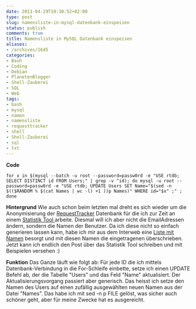 ```yaml
---
date: 2011-04-29T10:30:52+02:00
type: post
slug: namensliste-in-mysql-datenbank-einspeisen
status: publish
comments: true
title: Namensliste in MySQL Datenbank einspeisen
aliases:
- /archives/1645
categories:
- Bash
- Coding
- Debian
- PlanetenBlogger
- Shell-Zauberei
- SQL
- Web
tags:
- bash
- mysql
- namen
- namensliste
- requesttracker
- shell
- Shell-Zauberei
- sql
- txt
---
```


**Code**
```
for x in $(mysql --batch -u root --password=passw0rd -e "USE rtdb; SELECT DISTINCT id FROM Users;" | grep -v ^id); do mysql -u root --password=passw0rd -e "USE rtdb; UPDATE Users SET Name="$(sed -n $(($RANDOM % $(cat Names | wc -l) +1 ))p Names)" WHERE id="$x" ;" ; done
```


**Hintergrund**
Wie auch schon beim letzten mal dreht es sich wieder um die Anonymisierung der [RequestTracker](http://bestpractical.com/rt/) Datenbank für die ich zur Zeit an einem [Statistik Tool ](http://github.com/noqqe/RequestTracker-Stats)arbeite. Diesmal will ich aber nicht die EmailAdressen ändern, sondern die Namen der Benutzer. Da ich diese nicht so einfach generieren lassen kann, habe ich mir aus dem Interweb eine [Liste mit Namen](http://www.ta7.de/txt/listen/list0013.htm) besorgt und mit diesen Namen die eingetragenen überschrieben. Jetzt kann ich endlich den Post über das Statistik Tool schreiben und mit Beispielen versehen :)

**Funktion**
Das Ganze läuft wie folgt ab: Für jede ID die ich mittels Datenbank-Verbindung in die For-Schleife einbette, setze ich einen UPDATE Befehl ab, der die Tabelle "Users" und das Feld "Name" aktualisiert. Der Aktualisierungsvorgang passiert aber generisch. Das heisst ich setze den Namen des Users auf einen zufällig ausgewählten neuen Namen aus der Datei "Names". Das habe ich mit sed -n p FILE gelöst, was sicher auch schöner geht, aber für meine Zwecke hat es ausgereicht.

